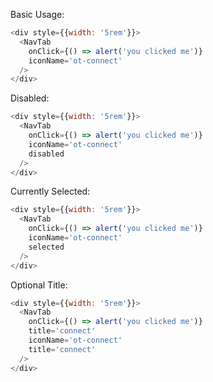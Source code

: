 Basic Usage:

```js
<div style={{width: '5rem'}}>
  <NavTab
    onClick={() => alert('you clicked me')}
    iconName='ot-connect'
  />
</div>
```
Disabled:

```js
<div style={{width: '5rem'}}>
  <NavTab
    onClick={() => alert('you clicked me')}
    iconName='ot-connect'
    disabled
  />
</div>
```

Currently Selected:

```js
<div style={{width: '5rem'}}>
  <NavTab
    onClick={() => alert('you clicked me')}
    iconName='ot-connect'
    selected
  />
</div>
```

Optional Title:

```js
<div style={{width: '5rem'}}>
  <NavTab
    onClick={() => alert('you clicked me')}
    title='connect'
    iconName='ot-connect'
    title='connect'
  />
</div>
```
